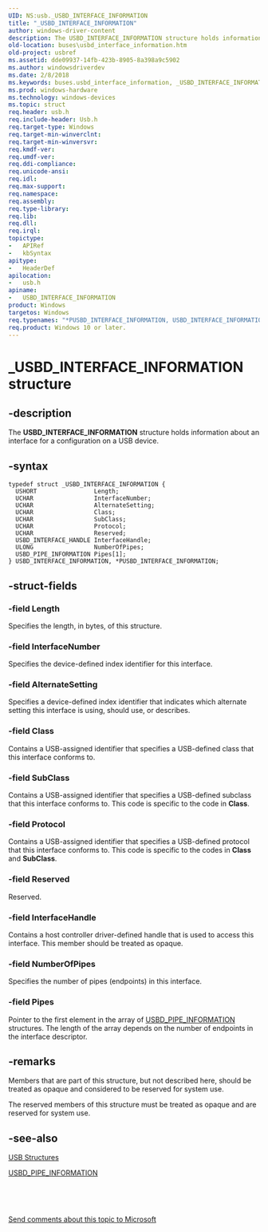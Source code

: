 ```yaml
---
UID: NS:usb._USBD_INTERFACE_INFORMATION
title: "_USBD_INTERFACE_INFORMATION"
author: windows-driver-content
description: The USBD_INTERFACE_INFORMATION structure holds information about an interface for a configuration on a USB device.
old-location: buses\usbd_interface_information.htm
old-project: usbref
ms.assetid: dde09937-14fb-423b-8905-8a398a9c5902
ms.author: windowsdriverdev
ms.date: 2/8/2018
ms.keywords: buses.usbd_interface_information, _USBD_INTERFACE_INFORMATION, USBD_INTERFACE_INFORMATION, PUSBD_INTERFACE_INFORMATION structure pointer [Buses], usb/USBD_INTERFACE_INFORMATION, *PUSBD_INTERFACE_INFORMATION, usbstrct_1d2a2627-f530-4ccb-8473-0f028ab44acc.xml, PUSBD_INTERFACE_INFORMATION, usb/PUSBD_INTERFACE_INFORMATION, USBD_INTERFACE_INFORMATION structure [Buses]
ms.prod: windows-hardware
ms.technology: windows-devices
ms.topic: struct
req.header: usb.h
req.include-header: Usb.h
req.target-type: Windows
req.target-min-winverclnt: 
req.target-min-winversvr: 
req.kmdf-ver: 
req.umdf-ver: 
req.ddi-compliance: 
req.unicode-ansi: 
req.idl: 
req.max-support: 
req.namespace: 
req.assembly: 
req.type-library: 
req.lib: 
req.dll: 
req.irql: 
topictype:
-	APIRef
-	kbSyntax
apitype:
-	HeaderDef
apilocation:
-	usb.h
apiname:
-	USBD_INTERFACE_INFORMATION
product: Windows
targetos: Windows
req.typenames: "*PUSBD_INTERFACE_INFORMATION, USBD_INTERFACE_INFORMATION"
req.product: Windows 10 or later.
---
```


# _USBD_INTERFACE_INFORMATION structure


## -description


The <b>USBD_INTERFACE_INFORMATION</b> structure holds information about an interface for a configuration on a USB device.


## -syntax


````
typedef struct _USBD_INTERFACE_INFORMATION {
  USHORT                Length;
  UCHAR                 InterfaceNumber;
  UCHAR                 AlternateSetting;
  UCHAR                 Class;
  UCHAR                 SubClass;
  UCHAR                 Protocol;
  UCHAR                 Reserved;
  USBD_INTERFACE_HANDLE InterfaceHandle;
  ULONG                 NumberOfPipes;
  USBD_PIPE_INFORMATION Pipes[1];
} USBD_INTERFACE_INFORMATION, *PUSBD_INTERFACE_INFORMATION;
````


## -struct-fields




### -field Length

Specifies the length, in bytes, of this structure.


### -field InterfaceNumber

Specifies the device-defined index identifier for this interface.


### -field AlternateSetting

Specifies a device-defined index identifier that indicates which alternate setting this interface is using, should use, or describes.


### -field Class

Contains a USB-assigned identifier that specifies a USB-defined class that this interface conforms to.


### -field SubClass

Contains a USB-assigned identifier that specifies a USB-defined subclass that this interface conforms to. This code is specific to the code in <b>Class</b>.


### -field Protocol

Contains a USB-assigned identifier that specifies a USB-defined protocol that this interface conforms to. This code is specific to the codes in <b>Class</b> and <b>SubClass</b>.


### -field Reserved

Reserved.


### -field InterfaceHandle

Contains a host controller driver-defined handle that is used to access this interface. This member should be treated as opaque.


### -field NumberOfPipes

Specifies the number of pipes (endpoints) in this interface.


### -field Pipes

Pointer to the first element in the array of <a href="..\usb\ns-usb-_usbd_pipe_information.md">USBD_PIPE_INFORMATION</a> structures. The length of the array depends on the number of endpoints in the interface descriptor.


## -remarks



Members that are part of this structure, but not described here, should be treated as opaque and considered to be reserved for system use.

The reserved members of this structure must be treated as opaque and are reserved for system use.




## -see-also

<a href="https://msdn.microsoft.com/library/windows/hardware/ff540160">USB Structures</a>



<a href="..\usb\ns-usb-_usbd_pipe_information.md">USBD_PIPE_INFORMATION</a>



 

 

<a href="mailto:wsddocfb@microsoft.com?subject=Documentation%20feedback [usbref\buses]:%20USBD_INTERFACE_INFORMATION structure%20 RELEASE:%20(2/8/2018)&amp;body=%0A%0APRIVACY STATEMENT%0A%0AWe use your feedback to improve the documentation. We don't use your email address for any other purpose, and we'll remove your email address from our system after the issue that you're reporting is fixed. While we're working to fix this issue, we might send you an email message to ask for more info. Later, we might also send you an email message to let you know that we've addressed your feedback.%0A%0AFor more info about Microsoft's privacy policy, see http://privacy.microsoft.com/en-us/default.aspx." title="Send comments about this topic to Microsoft">Send comments about this topic to Microsoft</a>

